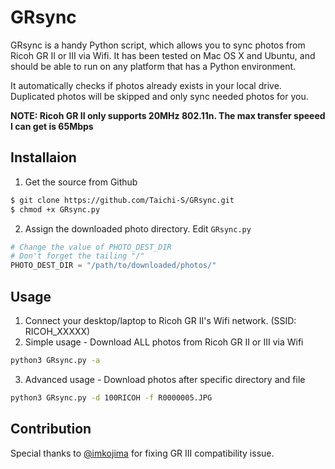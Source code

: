 # GRsync
GRsync is a handy Python script, which allows you to sync photos from Ricoh GR II or III via Wifi. It has been tested on Mac OS X and Ubuntu, and should be able to run on any platform that has a Python environment.

It automatically checks if photos already exists in your local drive. Duplicated photos will be skipped and only sync needed photos for you.

**NOTE: Ricoh GR II only supports 20MHz 802.11n. The max transfer speeed I can get is 65Mbps**

## Installaion
1. Get the source from Github
 
```bash
$ git clone https://github.com/Taichi-S/GRsync.git
$ chmod +x GRsync.py
```

2. Assign the downloaded photo directory. Edit `GRsync.py`
 
```python
# Change the value of PHOTO_DEST_DIR
# Don't forget the tailing "/"
PHOTO_DEST_DIR = "/path/to/downloaded/photos/"
```

## Usage
1. Connect your desktop/laptop to Ricoh GR II's Wifi network. (SSID: RICOH_XXXXX)
2. Simple usage - Download ALL photos from Ricoh GR II or III via Wifi

```bash
python3 GRsync.py -a
```

3. Advanced usage - Download photos after specific directory and file

```bash
python3 GRsync.py -d 100RICOH -f R0000005.JPG
```

## Contribution
Special thanks to [@imkojima](https://github.com/imkojima) for fixing GR III compatibility issue.
